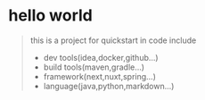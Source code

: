 # hello world

> this is a project for quickstart in code include
> - dev tools(idea,docker,github...)
> - build tools(maven,gradle...)
> - framework(next,nuxt,spring...)
> - language(java,python,markdown...)